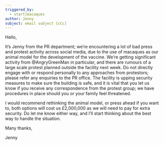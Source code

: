 ```yaml
---
triggered_by:
  - start|macaques
author: Jenny
subject: email subject [cCc]
---
```


Hello, 

It’s Jenny from the PR department; we’re encountering a lot of bad press and protest activity across social media, due to the use of macaques as our animal model for the development of the vaccine. We’re getting significant activity from @AngryGreenMan in particular, and there are rumours of a large scale protest planned outside the facility next week. Do not directly engage with or respond personally to any approaches from protestors; please refer any enquiries to the PR office. The facility is upping security measures to make sure the building is safe, and it is vital that you let us know if you receive any correspondence from the protest group; we have procedures in place should you or your family feel threatened. 
 
I would recommend rethinking the animal model, or press ahead if you want to, both options will cost us £2,000,000 as we will need to pay for extra security. Do let me know either way, and I’ll start thinking about the best way to handle the situation. 

Many thanks,

Jenny
